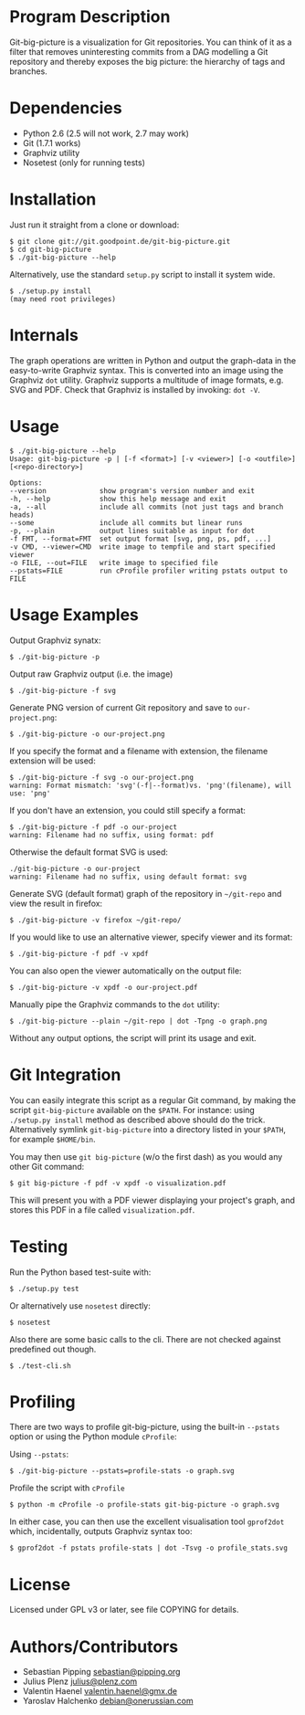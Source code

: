 Program Description
===================

Git-big-picture is a visualization for Git repositories. You can think of it as
a filter that removes uninteresting commits from a DAG modelling a Git
repository and thereby exposes the big picture: the hierarchy of tags and
branches.

Dependencies
============

* Python 2.6 (2.5 will not work, 2.7 may work)
* Git (1.7.1 works)
* Graphviz utility
* Nosetest (only for running tests)

Installation
============

Just run it straight from a clone or download:

    $ git clone git://git.goodpoint.de/git-big-picture.git
    $ cd git-big-picture
    $ ./git-big-picture --help

Alternatively, use the standard `setup.py` script to install it system wide.

    $ ./setup.py install
    (may need root privileges)

Internals
=========

The graph operations are written in Python and output the graph-data in the
easy-to-write Graphviz syntax. This is converted into an image using the
Graphviz `dot` utility. Graphviz supports a multitude of image formats, e.g. SVG
and PDF. Check that Graphviz is installed by invoking: `dot -V`.

Usage
=====

    $ ./git-big-picture --help
    Usage: git-big-picture -p | [-f <format>] [-v <viewer>] [-o <outfile>] [<repo-directory>]

    Options:
    --version             show program's version number and exit
    -h, --help            show this help message and exit
    -a, --all             include all commits (not just tags and branch heads)
    --some                include all commits but linear runs
    -p, --plain           output lines suitable as input for dot
    -f FMT, --format=FMT  set output format [svg, png, ps, pdf, ...]
    -v CMD, --viewer=CMD  write image to tempfile and start specified viewer
    -o FILE, --out=FILE   write image to specified file
    --pstats=FILE         run cProfile profiler writing pstats output to FILE


Usage Examples
==============

Output Graphviz synatx:

    $ ./git-big-picture -p

Output raw Graphviz output (i.e. the image)

    $ ./git-big-picture -f svg

Generate PNG version of current Git repository and save to `our-project.png`:

    $ ./git-big-picture -o our-project.png

If you specify the format and a filename with extension, the filename extension will
be used:

    $ ./git-big-picture -f svg -o our-project.png
    warning: Format mismatch: 'svg'(-f|--format)vs. 'png'(filename), will use: 'png'

If you don't have an extension, you could still specify a format:

    $ ./git-big-picture -f pdf -o our-project
    warning: Filename had no suffix, using format: pdf

Otherwise the default format SVG is used:

    ./git-big-picture -o our-project
    warning: Filename had no suffix, using default format: svg

Generate SVG (default format) graph of the repository in `~/git-repo` and view the
result in firefox:

    $ ./git-big-picture -v firefox ~/git-repo/

If you would like to use an alternative viewer, specify viewer and its format:

    $ ./git-big-picture -f pdf -v xpdf

You can also open the viewer automatically on the output file:

    $ ./git-big-picture -v xpdf -o our-project.pdf

Manually pipe the Graphviz commands to the `dot` utility:

    $ ./git-big-picture --plain ~/git-repo | dot -Tpng -o graph.png

Without any output options, the script will print its usage and exit.


Git Integration
===============

You can easily integrate this script as a regular Git command, by making the
script `git-big-picture` available on the `$PATH`. For instance: using
`./setup.py install` method as described above should do the trick. Alternatively symlink
`git-big-picture` into a directory listed in your `$PATH`, for example `$HOME/bin`.

You may then use `git big-picture` (w/o the first dash) as you would any other Git command:

    $ git big-picture -f pdf -v xpdf -o visualization.pdf

This will present you with a PDF viewer displaying your project's
graph, and stores this PDF in a file called `visualization.pdf`.

Testing
=======

Run the Python based test-suite with:

    $ ./setup.py test

Or alternatively use `nosetest` directly:

    $ nosetest

Also there are some basic calls to the cli. There are not checked against
predefined out though.

    $ ./test-cli.sh

Profiling
=========

There are two ways to profile git-big-picture, using the built-in `--pstats`
option or using the Python module `cProfile`:

Using `--pstats`:

    $ ./git-big-picture --pstats=profile-stats -o graph.svg

Profile the script with `cProfile`

    $ python -m cProfile -o profile-stats git-big-picture -o graph.svg

In either case, you can then use the excellent visualisation tool `gprof2dot`
which, incidentally, outputs Graphviz syntax too:

    $ gprof2dot -f pstats profile-stats | dot -Tsvg -o profile_stats.svg

License
=======

Licensed under GPL v3 or later, see file COPYING for details.

Authors/Contributors
====================

* Sebastian Pipping  <sebastian@pipping.org>
* Julius Plenz       <julius@plenz.com>
* Valentin Haenel    <valentin.haenel@gmx.de>
* Yaroslav Halchenko <debian@onerussian.com>


